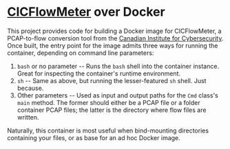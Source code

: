 # [CICFlowMeter](https://github.com/CanadianInstituteForCybersecurity/CICFlowMeter) over Docker

This project provides code for building a Docker image for CICFlowMeter, a PCAP-to-flow conversion tool from the
[Canadian Institute for Cybersecurity](https://github.com/CanadianInstituteForCybersecurity). Once built, the entry point
for the image admits three ways for running the container, depending on command line parameters:

1. `bash` or no parameter --
    Runs the `bash` shell into the container instance. Great for inspecting the container's runtime environment.
1. `sh` -- Same as above, but running the lesser-featured `sh` shell. Just because.
1. Other parameters -- Used as input and output paths for the `Cmd` class's `main` method. The former should either
   be a PCAP file or a folder container PCAP files; the latter is the directory where flow files are written.
   
Naturally, this container is most useful when bind-mounting directories containing your files, or as base for an
ad hoc Docker image.

